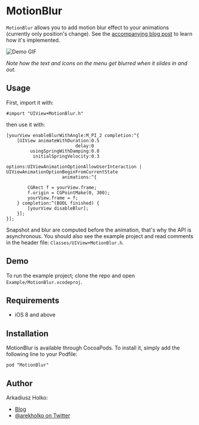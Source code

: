 # MotionBlur

`MotionBlur` allows you to add motion blur effect to your animations (currently only position's change). See the [accompanying blog post](http://holko.pl/2014/07/21/motion-blur/) to learn how it's implemented.

![Demo GIF](https://raw.githubusercontent.com/fastred/MotionBlur/master/demo.gif)

*Note how the text and icons on the menu get blurred when it slides in and out.*

## Usage

First, import it with:

```obj-c
#import "UIView+MotionBlur.h"
```

then use it with:

```obj-c
[yourView enableBlurWithAngle:M_PI_2 completion:^{
    [UIView animateWithDuration:0.5
                          delay:0
         usingSpringWithDamping:0.8
          initialSpringVelocity:0.3
                        options:UIViewAnimationOptionAllowUserInteraction | UIViewAnimationOptionBeginFromCurrentState
                     animations:^{

        CGRect f = yourView.frame;
        f.origin = CGPointMake(0, 300);
        yourView.frame = f;
    } completion:^(BOOL finished) {
        [yourView disableBlur];
    }];
}];
```

Snapshot and blur are computed before the animation, that's why the API is asynchronous. You should also see the example project and read comments in the header file: `Classes/UIView+MotionBlur.h`.

## Demo

To run the example project; clone the repo and open `Example/MotionBlur.xcodeproj`.

## Requirements

 * iOS 8 and above

## Installation
MotionBlur is available through CocoaPods. To install it, simply add the following line to your Podfile:

    pod "MotionBlur"

## Author

Arkadiusz Holko:

* [Blog](http://holko.pl/)
* [@arekholko on Twitter](https://twitter.com/arekholko)